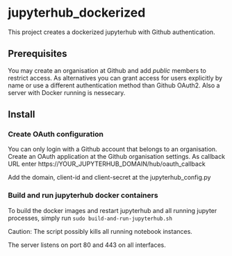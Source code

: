 # jupyterhub_dockerized

This project creates a dockerized jupyterhub with Github authentication.


## Prerequisites

You may create an organisation at Github and add _public_ members to restrict access. As alternatives you can grant access for users explicitly by name or use a different authentication method than Github OAuth2.
Also a server with Docker running is nessecary.

## Install


### Create OAuth configuration

You can only login with a Github account that belongs to an organisation. Create an OAuth application at the Github organisation settings.
As callback URL enter https://YOUR_JUPYTERHUB_DOMAIN/hub/oauth_callback

Add the domain, client-id and client-secret at the jupyterhub_config.py


### Build and run jupyterhub docker containers

To build the docker images and restart jupyterhub and all running jupyter processes, simply run
```sudo build-and-run-jupyterhub.sh```

Caution: The script possibly kills all running notebook instances.

The server listens on port 80 and 443 on all interfaces.
